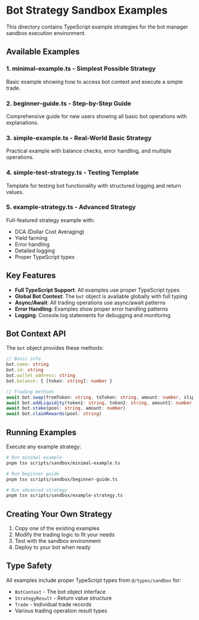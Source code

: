 # Bot Strategy Sandbox Examples

This directory contains TypeScript example strategies for the bot manager sandbox execution environment.

## Available Examples

### 1. **minimal-example.ts** - Simplest Possible Strategy
Basic example showing how to access bot context and execute a simple trade.

### 2. **beginner-guide.ts** - Step-by-Step Guide
Comprehensive guide for new users showing all basic bot operations with explanations.

### 3. **simple-example.ts** - Real-World Basic Strategy
Practical example with balance checks, error handling, and multiple operations.

### 4. **simple-test-strategy.ts** - Testing Template
Template for testing bot functionality with structured logging and return values.

### 5. **example-strategy.ts** - Advanced Strategy
Full-featured strategy example with:
- DCA (Dollar Cost Averaging)
- Yield farming
- Error handling
- Detailed logging
- Proper TypeScript types

## Key Features

- **Full TypeScript Support**: All examples use proper TypeScript types
- **Global Bot Context**: The `bot` object is available globally with full typing
- **Async/Await**: All trading operations use async/await patterns
- **Error Handling**: Examples show proper error handling patterns
- **Logging**: Console.log statements for debugging and monitoring

## Bot Context API

The `bot` object provides these methods:

```typescript
// Basic info
bot.name: string
bot.id: string
bot.wallet_address: string
bot.balance: { [token: string]: number }

// Trading methods
await bot.swap(fromToken: string, toToken: string, amount: number, slippage?: number)
await bot.addLiquidity(token1: string, token2: string, amount1: number, amount2: number, slippage?: number)
await bot.stake(pool: string, amount: number)
await bot.claimRewards(pool: string)
```

## Running Examples

Execute any example strategy:

```bash
# Run minimal example
pnpm tsx scripts/sandbox/minimal-example.ts

# Run beginner guide
pnpm tsx scripts/sandbox/beginner-guide.ts

# Run advanced strategy
pnpm tsx scripts/sandbox/example-strategy.ts
```

## Creating Your Own Strategy

1. Copy one of the existing examples
2. Modify the trading logic to fit your needs
3. Test with the sandbox environment
4. Deploy to your bot when ready

## Type Safety

All examples include proper TypeScript types from `@/types/sandbox` for:
- `BotContext` - The bot object interface
- `StrategyResult` - Return value structure
- `Trade` - Individual trade records
- Various trading operation result types